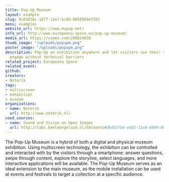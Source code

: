 ```yaml
---
title: Pop-Up Museum
layout: example
slug: 9c01038c-1877-11e7-bc09-0050569ef392
menu: examples
website_url: https://www.mupop.net/
info_url: http://www.europeana-space.eu/pop-up-museum/
media_url: https://vimeo.com/200814036
thumb_image: "/uploads/popupm.png"
poster_image: "/uploads/popupm.png"
description: Pop-Up an exhibition anywhere and let visitors use their smartphone to
  engage without technical barriers
related_project: Europeana Space
related_event: 
github: 
creators:
- Noterik
tags:
- multiscreen
- exhibition
- museum
organizations:
- name: Noterik
  url: http://www.noterik.nl/
used_sources:
- name: Sound and Vision on Open Images
  url: http://labs.beeldengeluid.nl/datasets#dbd157b4-edb3-11e4-8099-005056a71e3a
---
```


The Pop-Up Museum is a hybrid of both a digital and physical museum exhibition. Using multiscreen technology, the exhibition can be controlled and interacted with by the visitors through a smartphone: answer questions, swipe through content, explore the storyline, select languages, and more interactive applications will be available. The Pop-Up Museum serves as an ideal extension to the main museum, as the mobile installation can be used at events and festivals to target a collection at a specific audience.
